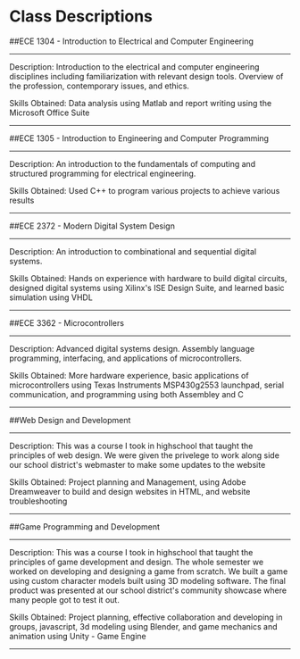 # Class Descriptions



##ECE 1304 - Introduction to Electrical and Computer Engineering
***
Description: Introduction to the electrical and computer engineering disciplines including familiarization with relevant design tools. Overview of the profession, contemporary issues, and ethics.

Skills Obtained: Data analysis using Matlab and report writing using the Microsoft Office Suite
***

##ECE 1305 - Introduction to Engineering and Computer Programming
***
Description: An introduction to the fundamentals of computing and structured programming for electrical engineering.

Skills Obtained: Used C++ to program various projects to achieve various results
***

##ECE 2372 - Modern Digital System Design
***
Description: An introduction to combinational and sequential digital systems.

Skills Obtained: Hands on experience with hardware to build digital circuits, designed digital systems using Xilinx's ISE Design Suite, and learned basic simulation using VHDL
***

##ECE 3362 - Microcontrollers
***
Description: Advanced digital systems design. Assembly language programming, interfacing, and applications of microcontrollers.

Skills Obtained: More hardware experience, basic applications of microcontrollers using Texas Instruments MSP430g2553 launchpad, serial communication, and programming using both Assembley and C
***

##Web Design and Development
***
Description: This was a course I took in highschool that taught the principles of web design. We were given the privelege to work along side our school district's webmaster to make some updates to the website

Skills Obtained: Project planning and Management, using Adobe Dreamweaver to build and design websites in HTML, and website troubleshooting
***

##Game Programming and Development
***
Description: This was a course I took in highschool that taught the principles of game development and design. The whole semester we worked on developing and designing a game from scratch. We built a game using custom character models built using 3D modeling software. The final product was presented at our school district's community showcase where many people got to test it out.

Skills Obtained: Project planning, effective collaboration and developing in groups, javascript, 3d modeling using Blender, and game mechanics and animation using Unity - Game Engine
***
